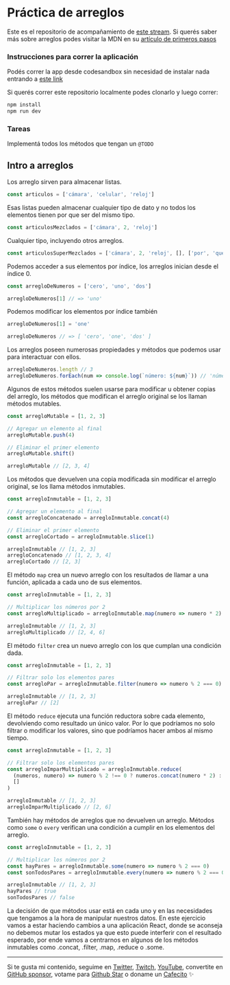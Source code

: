 # Práctica de arreglos
Este es el repositorio de acompañamiento de [este stream](https://www.youtube.com/watch?v=kX1HKn9yk0g). Si querés saber más sobre arreglos podes visitar la MDN en su [artículo de primeros pasos](https://developer.mozilla.org/es/docs/Learn/JavaScript/First_steps/Arrays)

### Instrucciones para correr la aplicación
Podés correr la app desde codesandbox sin necesidad de instalar nada entrando a [este link](https://codesandbox.io/s/github/goncy/array-methods)

Si querés correr este repositorio localmente podes clonarlo y luego correr:
```bash
npm install
npm run dev
```

### Tareas
Implementá todos los métodos que tengan un `@TODO`

## Intro a arreglos

Los arreglo sirven para almacenar listas.
```js
const articulos = ['cámara', 'celular', 'reloj']
```

Esas listas pueden almacenar cualquier tipo de dato y no todos los elementos tienen por que ser del mismo tipo.
```js
const articulosMezclados = ['cámara', 2, 'reloj']
```

Cualquier tipo, incluyendo otros arreglos.
```js
const articulosSuperMezclados = ['cámara', 2, 'reloj', [], ['por', 'que', '?']]
```

Podemos acceder a sus elementos por índice, los arreglos inician desde el índice 0.
```js
const arregloDeNumeros = ['cero', 'uno', 'dos']

arregloDeNumeros[1] // => 'uno'
```

Podemos modificar los elementos por índice también
```js
arregloDeNumeros[1] = 'one'

arregloDeNumeros // => [ 'cero', 'one', 'dos' ]
```

Los arreglos poseen numerosas propiedades y métodos que podemos usar para interactuar con ellos.

```js
arregloDeNumeros.length // 3
arregloDeNumeros.forEach(num => console.log(`número: ${num}`)) // 'número: N'
```

Algunos de estos métodos suelen usarse para modificar u obtener copias del arreglo, los métodos que modifican el arreglo original se los llaman métodos mutables.

```js
const arregloMutable = [1, 2, 3]

// Agregar un elemento al final
arregloMutable.push(4)

// Eliminar el primer elemento
arregloMutable.shift()

arregloMutable // [2, 3, 4]
```

Los métodos que devuelven una copia modificada sin modificar el arreglo original, se los llama métodos inmutables.

```js
const arregloInmutable = [1, 2, 3]

// Agregar un elemento al final
const arregloConcatenado = arregloInmutable.concat(4)

// Eliminar el primer elemento
const arregloCortado = arregloInmutable.slice(1)

arregloInmutable // [1, 2, 3]
arregloConcatenado // [1, 2, 3, 4]
arregloCortado // [2, 3]
```

El método `map` crea un nuevo arreglo con los resultados de llamar a una función, aplicada a cada uno de sus elementos.
```js
const arregloInmutable = [1, 2, 3]

// Multiplicar los números por 2
const arregloMultiplicado = arregloInmutable.map(numero => numero * 2)

arregloInmutable // [1, 2, 3]
arregloMultiplicado // [2, 4, 6]
```

El método `filter` crea un nuevo arreglo con los que cumplan una condición dada.
```js
const arregloInmutable = [1, 2, 3]

// Filtrar solo los elementos pares
const arregloPar = arregloInmutable.filter(numero => numero % 2 === 0)

arregloInmutable // [1, 2, 3]
arregloPar // [2]
```

El método `reduce` ejecuta una función reductora sobre cada elemento, devolviendo como resultado un único valor. Por lo que podríamos no solo filtrar o modificar los valores, sino que podríamos hacer ambos al mismo tiempo.
```js
const arregloInmutable = [1, 2, 3]

// Filtrar solo los elementos pares
const arregloImparMultiplicado = arregloInmutable.reduce(
  (numeros, numero) => numero % 2 !== 0 ? numeros.concat(numero * 2) : numeros,
  []
)

arregloInmutable // [1, 2, 3]
arregloImparMultiplicado // [2, 6]
```

También hay métodos de arreglos que no devuelven un arreglo. Métodos como `some` o `every` verifican una condición a cumplir en los elementos del arreglo.
```js
const arregloInmutable = [1, 2, 3]

// Multiplicar los números por 2
const hayPares = arregloInmutable.some(numero => numero % 2 === 0)
const sonTodosPares = arregloInmutable.every(numero => numero % 2 === 0)

arregloInmutable // [1, 2, 3]
hayPares // true
sonTodosPares // false
```

La decisión de que métodos usar está en cada uno y en las necesidades que tengamos a la hora de manipular nuestros datos. En este ejercicio vamos a estar haciendo cambios a una aplicación React, donde se aconseja no debemos mutar los estados ya que esto puede interferir con el resultado esperado, por ende vamos a centrarnos en algunos de los métodos inmutables como .concat, .filter, .map, .reduce o .some.

---
Si te gusta mi contenido, seguime en [Twitter](https://twitter.gonzalopozzo.com), [Twitch](https://twitch.gonzalopozzo.com), [YouTube](https://youtube.gonzalopozzo.com), convertite en [GitHub sponsor](https://github.com/sponsors/goncy), votame para [Github Star](https://stars.github.com/) o doname un [Cafecito](https://cafecito.gonzalopozzo.com) ✨
